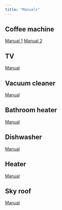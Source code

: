 ```yaml
---
title: "Manuals"
---
```


Coffee machine
----

[Manual 1](/manuals/ECP3531-167733.pdf)
[Manual 2](/manuals/ECP3531-169598.pdf)

TV
----
[Manual](/manuals/samsung_UE58TU6905K_emanual.pdf)

Vacuum cleaner
----

[Manual](/manuals/karcher_vc3_operating_instructions.pdf)

Bathroom heater
----

[Manual](/manuals/seche-serviettes-1000w-3516215049767.pdf)

Dishwasher
----

[Manual](/manuals/vh1772j_en.PDF)


Heater
----
[Manual](/manuals/whirlpool_amw487_daily.pdf)


Sky roof
----
[Manual](/manuals/ggl_ggu_integra_solar.pdf)
